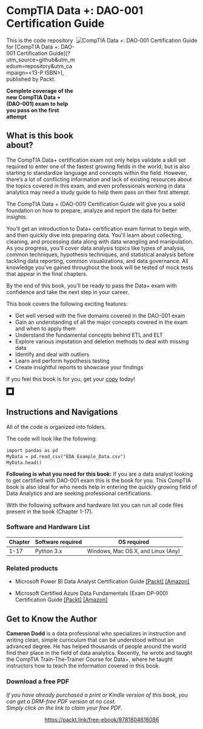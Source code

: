 # CompTIA Data +: DAO-001 Certification Guide	

<a href="<Packtpub book link>?utm_source=github&utm_medium=repository&utm_campaign=<13-P ISBN>"><img src="https://static.packt-cdn.com/products/<13-P ISBN>/cover/smaller" alt="CompTIA Data +: DAO-001 Certification Guide	" height="256px" align="right"></a>

This is the code repository for [CompTIA Data +: DAO-001 Certification Guide](<Packtpub book link>?utm_source=github&utm_medium=repository&utm_campaign=<13-P ISBN>), published by Packt.

**Complete coverage of the new CompTIA Data + (DAO-001) exam to help you pass on the first attempt**

## What is this book about?
The CompTIA Data+ certification exam not only helps validate a skill set required to enter one of the fastest growing fields in the world, but is also starting to standardize language and concepts within the field. However, there’s a lot of conflicting information and lack of existing resources about the topics covered in this exam, and even professionals working in data analytics may need a study guide to help them pass on their first attempt.

The CompTIA Data + (DAO-001) Certification Guide will give you a solid foundation on how to prepare, analyze and report the data for better insights.

You’ll get an introduction to Data+ certification exam format to begin with, and then quickly dive into preparing data. You'll learn about collecting, cleaning, and processing data along with data wrangling and manipulation. As you progress, you’ll cover data analysis topics like types of analysis, common techniques, hypothesis techniques, and statistical analysis before tackling data reporting, common visualizations, and data governance. All knowledge you've gained throughout the book will be tested of mock tests that appear in the final chapters.

By the end of this book, you’ll be ready to pass the Data+ exam with confidence and take the next step in your career.

This book covers the following exciting features: 
* Get well versed with the five domains covered in the DAO-001 exam
* Gain an understanding of all the major concepts covered in the exam and when to apply them
* Understand the fundamental concepts behind ETL and ELT
* Explore various imputation and deletion methods to deal with missing data
* Identify and deal with outliers
* Learn and perform hypothesis testing
* Create insightful reports to showcase your findings	

If you feel this book is for you, get your [copy](https://www.amazon.com/dp/1804616087) today!

<a href="https://www.packtpub.com/?utm_source=github&utm_medium=banner&utm_campaign=GitHubBanner"><img src="https://raw.githubusercontent.com/PacktPublishing/GitHub/master/GitHub.png" alt="https://www.packtpub.com/" border="5" /></a>

## Instructions and Navigations
All of the code is organized into folders.

The code will look like the following:
```
import pandas as pd
MyData = pd.read_csv("EDA_Example_Data.csv")
MyData.head()
```

**Following is what you need for this book:**
If you are a data analyst looking to get certified with DAO-001 exam this is the book for you. This CompTIA book is also ideal for who needs help in entering the quickly growing field of Data Analytics and are seeking professional certifications.	

With the following software and hardware list you can run all code files present in the book (Chapter 1-17).

### Software and Hardware List

| Chapter  | Software required                                                                    | OS required                        |
| -------- | -------------------------------------------------------------------------------------| -----------------------------------|
|  1-17		 | Python 3.x  							                                            			  | Windows, Mac OS X, and Linux (Any) |

### Related products <Other books you may enjoy>
* Microsoft Power BI Data Analyst Certification Guide [[Packt]](https://www.packtpub.com/product/microsoft-power-bi-data-analyst-certification-guide/9781803238562?_ga=2.105601027.1855619319.1669697710-1347501151.1654864057) [[Amazon]](https://www.amazon.com/dp/1803238569)

* Microsoft Certified Azure Data Fundamentals (Exam DP-900) Certification Guide [[Packt]](https://www.packtpub.com/product/microsoft-certified-azure-data-fundamentals-exam-dp-900-certification-guide/9781803240633?_ga=2.198734639.1855619319.1669697710-1347501151.1654864057) [[Amazon]](https://www.amazon.com/dp/1803240636
)

## Get to Know the Author
**Cameron Dodd** is a data professional who specializes in instruction and writing clean, simple curriculum that can be understood without an advanced degree. He has helped thousands of people around the world find their place in the field of data analytics. Recently, he wrote and taught the CompTIA Train-The-Trainer Course for Data+, where he taught instructors how to teach the information covered in this book.	 

### Download a free PDF

 <i>If you have already purchased a print or Kindle version of this book, you can get a DRM-free PDF version at no cost.<br>Simply click on the link to claim your free PDF.</i>
<p align="center"> <a href="https://packt.link/free-ebook/9781804616086">https://packt.link/free-ebook/9781804616086 </a> </p>